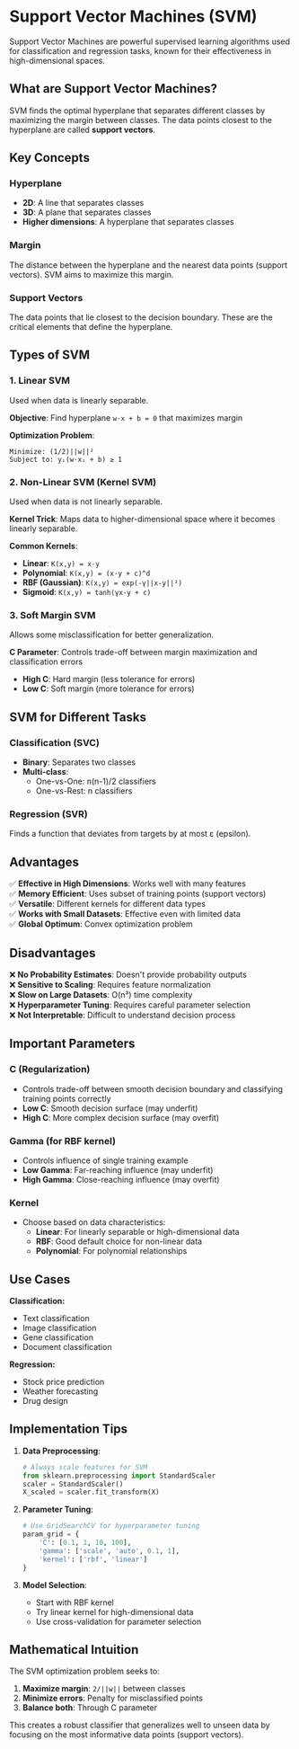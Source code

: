 # Support Vector Machines (SVM)

Support Vector Machines are powerful supervised learning algorithms used for classification and regression tasks, known for their effectiveness in high-dimensional spaces.

## What are Support Vector Machines?

SVM finds the optimal hyperplane that separates different classes by maximizing the margin between classes. The data points closest to the hyperplane are called **support vectors**.

## Key Concepts

### Hyperplane
- **2D**: A line that separates classes
- **3D**: A plane that separates classes  
- **Higher dimensions**: A hyperplane that separates classes

### Margin
The distance between the hyperplane and the nearest data points (support vectors). SVM aims to maximize this margin.

### Support Vectors
The data points that lie closest to the decision boundary. These are the critical elements that define the hyperplane.

## Types of SVM

### 1. Linear SVM
Used when data is linearly separable.

**Objective**: Find hyperplane `w·x + b = 0` that maximizes margin

**Optimization Problem**:
```
Minimize: (1/2)||w||²
Subject to: yᵢ(w·xᵢ + b) ≥ 1
```

### 2. Non-Linear SVM (Kernel SVM)
Used when data is not linearly separable.

**Kernel Trick**: Maps data to higher-dimensional space where it becomes linearly separable.

**Common Kernels**:
- **Linear**: `K(x,y) = x·y`
- **Polynomial**: `K(x,y) = (x·y + c)^d`
- **RBF (Gaussian)**: `K(x,y) = exp(-γ||x-y||²)`
- **Sigmoid**: `K(x,y) = tanh(γx·y + c)`

### 3. Soft Margin SVM
Allows some misclassification for better generalization.

**C Parameter**: Controls trade-off between margin maximization and classification errors
- **High C**: Hard margin (less tolerance for errors)
- **Low C**: Soft margin (more tolerance for errors)

## SVM for Different Tasks

### Classification (SVC)
- **Binary**: Separates two classes
- **Multi-class**: 
  - One-vs-One: n(n-1)/2 classifiers
  - One-vs-Rest: n classifiers

### Regression (SVR)
Finds a function that deviates from targets by at most ε (epsilon).

## Advantages

✅ **Effective in High Dimensions**: Works well with many features  
✅ **Memory Efficient**: Uses subset of training points (support vectors)  
✅ **Versatile**: Different kernels for different data types  
✅ **Works with Small Datasets**: Effective even with limited data  
✅ **Global Optimum**: Convex optimization problem  

## Disadvantages

❌ **No Probability Estimates**: Doesn't provide probability outputs  
❌ **Sensitive to Scaling**: Requires feature normalization  
❌ **Slow on Large Datasets**: O(n³) time complexity  
❌ **Hyperparameter Tuning**: Requires careful parameter selection  
❌ **Not Interpretable**: Difficult to understand decision process  

## Important Parameters

### C (Regularization)
- Controls trade-off between smooth decision boundary and classifying training points correctly
- **Low C**: Smooth decision surface (may underfit)
- **High C**: More complex decision surface (may overfit)

### Gamma (for RBF kernel)
- Controls influence of single training example
- **Low Gamma**: Far-reaching influence (may underfit)
- **High Gamma**: Close-reaching influence (may overfit)

### Kernel
- Choose based on data characteristics:
  - **Linear**: For linearly separable or high-dimensional data
  - **RBF**: Good default choice for non-linear data
  - **Polynomial**: For polynomial relationships

## Use Cases

**Classification:**
- Text classification
- Image classification
- Gene classification
- Document classification

**Regression:**
- Stock price prediction
- Weather forecasting
- Drug design

## Implementation Tips

1. **Data Preprocessing**:
   ```python
   # Always scale features for SVM
   from sklearn.preprocessing import StandardScaler
   scaler = StandardScaler()
   X_scaled = scaler.fit_transform(X)
   ```

2. **Parameter Tuning**:
   ```python
   # Use GridSearchCV for hyperparameter tuning
   param_grid = {
       'C': [0.1, 1, 10, 100],
       'gamma': ['scale', 'auto', 0.1, 1],
       'kernel': ['rbf', 'linear']
   }
   ```

3. **Model Selection**:
   - Start with RBF kernel
   - Try linear kernel for high-dimensional data
   - Use cross-validation for parameter selection

## Mathematical Intuition

The SVM optimization problem seeks to:
1. **Maximize margin**: `2/||w||` between classes
2. **Minimize errors**: Penalty for misclassified points
3. **Balance both**: Through C parameter

This creates a robust classifier that generalizes well to unseen data by focusing on the most informative data points (support vectors).
